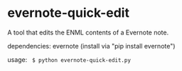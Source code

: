 # evernote-quick-edit
A tool that edits the ENML contents of a Evernote note.

dependencies: evernote (install via "pip install evernote")

usage:
<code>
$ python evernote-quick-edit.py
</code>
